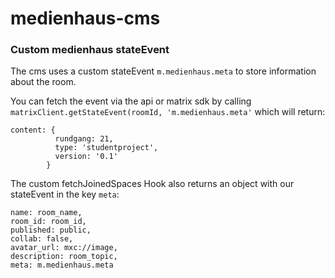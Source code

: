 # medienhaus-cms

### Custom medienhaus stateEvent

The cms uses a custom stateEvent `m.medienhaus.meta` to store information about the room.

You can fetch the event via the api or matrix sdk by calling `matrixClient.getStateEvent(roomId, 'm.medienhaus.meta'` which will return: 
```
content: {
          rundgang: 21,
          type: 'studentproject',
          version: '0.1'
        }
```
The custom fetchJoinedSpaces Hook also returns an object with our stateEvent in the key `meta`:

```
name: room_name,
room_id: room_id,
published: public,
collab: false,
avatar_url: mxc://image,
description: room_topic,
meta: m.medienhaus.meta
 ```
